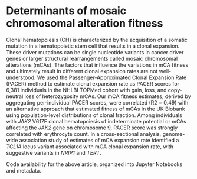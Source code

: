 # Determinants of mosaic chromosomal alteration fitness 

Clonal hematopoiesis (CH) is characterized by the acquisition of a somatic mutation in a hematopoietic stem cell that results in a clonal expansion. These driver mutations can be single nucleotide variants in cancer driver genes or larger structural rearrangements called mosaic chromosomal alterations (mCAs). The factors that influence the variations in mCA fitness and ultimately result in different clonal expansion rates are not well-understood. We used the Passenger-Approximated Clonal Expansion Rate (PACER) method to estimate clonal expansion rate as PACER scores for 6,381 individuals in the NHLBI TOPMed cohort with gain, loss, and copy-neutral loss of heterozygosity mCAs. Our mCA fitness estimates, derived by aggregating per-individual PACER scores, were correlated (R2 = 0.49) with an alternative approach that estimated fitness of mCAs in the UK Biobank using population-level distributions of clonal fraction. Among individuals with _JAK2_ V617F clonal hematopoiesis of indeterminate potential or mCAs affecting the _JAK2_ gene on chromosome 9, PACER score was strongly correlated with erythrocyte count. In a cross-sectional analysis, genome-wide association study of estimates of mCA expansion rate identified a _TCL1A_ locus variant associated with mCA clonal expansion rate, with suggestive variants in _NRIP1_ and _TERT_. 

Code availability for the above article, organized into Jupyter Notebooks and metadata.
